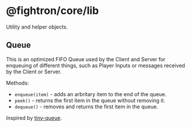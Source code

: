 # @fightron/core/lib

Utility and helper objects.

## Queue

This is an optimized FIFO Queue used by the Client and Server for enqueuing of different things, such as Player Inputs or messages received by the Client or Server.

Methods:

* `enqueue(item)` - adds an arbritary item to the end of the queue.
* `peek()` - returns the first item in the queue without removing it.
* `dequeue()` - removes and returns the first item in the queue.

Inspired by [tiny-queue](https://github.com/nolanlawson/tiny-queue).
